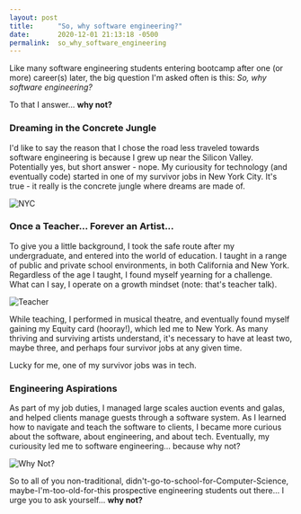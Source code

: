 ```yaml
---
layout: post
title:      "So, why software engineering?"
date:       2020-12-01 21:13:18 -0500
permalink:  so_why_software_engineering
---
```



Like many software engineering students entering bootcamp after one (or more) career(s) later, the big question I'm asked often is this: *So, why software engineering?*

To that I answer... **why not?**

### Dreaming in the Concrete Jungle

I'd like to say the reason that I chose the road less traveled towards software engineering is because I grew up near the Silicon Valley. Potentially yes, but short answer - nope. My curiousity for technology (and eventually code) started in one of my survivor jobs in New York City. It's true - it really is the concrete jungle where dreams are made of.

![NYC](https://latigar.files.wordpress.com/2015/03/we-love-ny.jpg)

### Once a Teacher... Forever an Artist...

To give you a little background, I took the safe route after my undergraduate, and entered into the world of education. I taught in a range of public and private school environments, in both California and New York. Regardless of the age I taught, I found myself yearning for a challenge. What can I say, I operate on a growth mindset (note: that's teacher talk).

![Teacher](https://static.boredpanda.com/blog/wp-content/uploads/2018/08/teacher-meme-11-5b86823f5d66f__700.jpg)

While teaching, I performed in musical theatre, and eventually found myself gaining my Equity card (hooray!), which led me to New York. As many thriving and surviving artists understand, it's necessary to have at least two, maybe three, and perhaps four survivor jobs at any given time. 

Lucky for me, one of my survivor jobs was in tech.

### Engineering Aspirations

As part of my job duties, I managed large scales auction events and galas, and helped clients manage guests through a software system. As I learned how to navigate and teach the software to clients, I became more curious about the software, about engineering, and about tech. Eventually, my curiousity led me to software engineering... because why not?

![Why Not?](https://media.makeameme.org/created/sure-why-not-5bf017.jpg)

So to all of you non-traditional, didn't-go-to-school-for-Computer-Science, maybe-I'm-too-old-for-this prospective engineering students out there... I urge you to ask yourself... **why not?**
